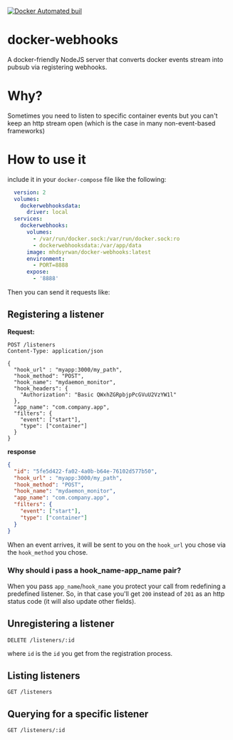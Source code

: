 [![Docker Automated buil](https://img.shields.io/docker/automated/jrottenberg/ffmpeg.svg?maxAge=2592000)]()

# docker-webhooks
A docker-friendly NodeJS server that converts docker events stream into pubsub via registering webhooks.

# Why?
Sometimes you need to listen to specific container events but you can't keep an http stream open (which is the case in many non-event-based frameworks)

# How to use it
include it in your `docker-compose` file like the following:

```yaml
  version: 2
  volumes:
    dockerwebhooksdata:
      driver: local
  services:
    dockerwebhooks:
      volumes:
        - /var/run/docker.sock:/var/run/docker.sock:ro
        - dockerwebhooksdata:/var/app/data
      image: mhdsyrwan/docker-webhooks:latest
      environment:
        - PORT=8888
      expose:
        - '8888'
```

Then you can send it requests like:

## Registering a listener

**Request:**
```http
POST /listeners
Content-Type: application/json

{
  "hook_url" : "myapp:3000/my_path",
  "hook_method": "POST",
  "hook_name": "mydaemon_monitor",
  "hook_headers": {
    "Authorization": "Basic QWxhZGRpbjpPcGVuU2VzYW1l"
  },
  "app_name": "com.company.app",
  "filters": {
    "event": ["start"],
    "type": ["container"]
  }
}
```
**response**

```json
{
  "id": "5fe5d422-fa02-4a0b-b64e-76102d577b50",
  "hook_url" : "myapp:3000/my_path",
  "hook_method": "POST",
  "hook_name": "mydaemon_monitor",
  "app_name": "com.company.app",
  "filters": {
    "event": ["start"],
    "type": ["container"]
  }
}
```

When an event arrives, it will be sent to you on the `hook_url` you chose via the `hook_method` you chose.
### Why should i pass a hook_name-app_name pair?
When you pass `app_name`/`hook_name` you protect your call from redefining a predefined listener. So, in that case you'll get `200` instead of `201` as an http status code (it will also update other fields).

## Unregistering a listener

```http
DELETE /listeners/:id
```
where `id` is the `id` you get from the registration process.

## Listing listeners
```http
GET /listeners
```

## Querying for a specific listener
```http
GET /listeners/:id
```
